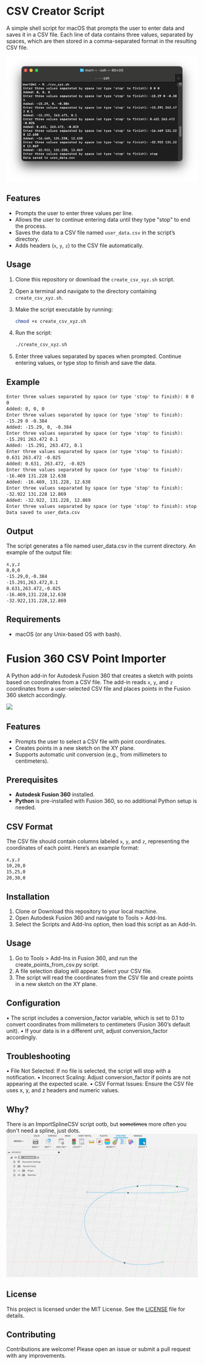# CSV Creator Script
A simple shell script for macOS that prompts the user to enter data and saves it in a CSV file. Each line of data contains three values, separated by spaces, which are then stored in a comma-separated format in the resulting CSV file.

![](./csv_xyz_cli.png)

## Features
- Prompts the user to enter three values per line.
- Allows the user to continue entering data until they type "stop" to end the process.
- Saves the data to a CSV file named `user_data.csv` in the script’s directory.
- Adds headers (`x`, `y`, `z`) to the CSV file automatically.

## Usage
1. Clone this repository or download the `create_csv_xyz.sh` script.
2. Open a terminal and navigate to the directory containing `create_csv_xyz.sh`.
3. Make the script executable by running:

   ```bash
   chmod +x create_csv_xyz.sh

4.	Run the script:

    ```bash    
    ./create_csv_xyz.sh

5.	Enter three values separated by spaces when prompted. Continue entering values, or type stop to finish and save the data.

## Example
    Enter three values separated by space (or type 'stop' to finish): 0 0 0
    Added: 0, 0, 0
    Enter three values separated by space (or type 'stop' to finish): -15.29 0 -0.384
    Added: -15.29, 0, -0.384
    Enter three values separated by space (or type 'stop' to finish): -15.291 263.472 0.1
    Added: -15.291, 263.472, 0.1
    Enter three values separated by space (or type 'stop' to finish): 0.631 263.472 -0.025
    Added: 0.631, 263.472, -0.025
    Enter three values separated by space (or type 'stop' to finish): -16.469 131.228 12.638
    Added: -16.469, 131.228, 12.638
    Enter three values separated by space (or type 'stop' to finish): -32.922 131.228 12.869
    Added: -32.922, 131.228, 12.869
    Enter three values separated by space (or type 'stop' to finish): stop
    Data saved to user_data.csv

## Output
The script generates a file named user_data.csv in the current directory. An example of the output file:

    x,y,z
    0,0,0
    -15.29,0,-0.384
    -15.291,263.472,0.1
    0.631,263.472,-0.025
    -16.469,131.228,12.638
    -32.922,131.228,12.869

## Requirements
- macOS (or any Unix-based OS with bash).


# Fusion 360 CSV Point Importer
A Python add-in for Autodesk Fusion 360 that creates a sketch with points based on coordinates from a CSV file. The add-in reads `x`, `y`, and `z` coordinates from a user-selected CSV file and places points in the Fusion 360 sketch accordingly.

![](./fusion_ui.png)

## Features
- Prompts the user to select a CSV file with point coordinates.
- Creates points in a new sketch on the XY plane.
- Supports automatic unit conversion (e.g., from millimeters to centimeters).

## Prerequisites
- **Autodesk Fusion 360** installed.
- **Python** is pre-installed with Fusion 360, so no additional Python setup is needed.

## CSV Format
The CSV file should contain columns labeled `x`, `y`, and `z`, representing the coordinates of each point. Here’s an example format:

```csv
x,y,z
10,20,0
15,25,0
20,30,0
```

## Installation
1.	Clone or Download this repository to your local machine.
2.	Open Autodesk Fusion 360 and navigate to Tools > Add-Ins.
3.	Select the Scripts and Add-Ins option, then load this script as an Add-In.

## Usage
1.	Go to Tools > Add-Ins in Fusion 360, and run the create_points_from_csv.py script.
2.	A file selection dialog will appear. Select your CSV file.
3.	The script will read the coordinates from the CSV file and create points in a new sketch on the XY plane.

## Configuration
•	The script includes a conversion_factor variable, which is set to 0.1 to convert coordinates from millimeters to centimeters (Fusion 360’s default unit).
•	If your data is in a different unit, adjust conversion_factor accordingly.

## Troubleshooting
•	File Not Selected: If no file is selected, the script will stop with a notification.
•	Incorrect Scaling: Adjust conversion_factor if points are not appearing at the expected scale.
•	CSV Format Issues: Ensure the CSV file uses x, y, and z headers and numeric values.

## Why?
There is an ImportSplineCSV script ootb, but ~~sometimes~~ more often you don't need a spline, just dots.
![](./fusion_spline.png)

## License
This project is licensed under the MIT License. See the [LICENSE](../LICENSE) file for details.

## Contributing
Contributions are welcome! Please open an issue or submit a pull request with any improvements.
